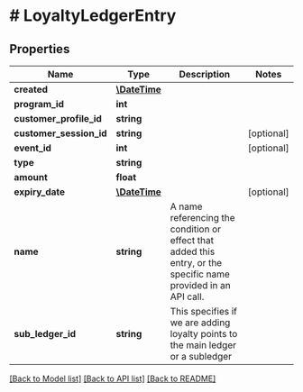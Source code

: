 # # LoyaltyLedgerEntry

## Properties

Name | Type | Description | Notes
------------ | ------------- | ------------- | -------------
**created** | [**\DateTime**](\DateTime.md) |  | 
**program_id** | **int** |  | 
**customer_profile_id** | **string** |  | 
**customer_session_id** | **string** |  | [optional] 
**event_id** | **int** |  | [optional] 
**type** | **string** |  | 
**amount** | **float** |  | 
**expiry_date** | [**\DateTime**](\DateTime.md) |  | [optional] 
**name** | **string** | A name referencing the condition or effect that added this entry, or the specific name provided in an API call. | 
**sub_ledger_id** | **string** | This specifies if we are adding loyalty points to the main ledger or a subledger | 

[[Back to Model list]](../../README.md#documentation-for-models) [[Back to API list]](../../README.md#documentation-for-api-endpoints) [[Back to README]](../../README.md)


